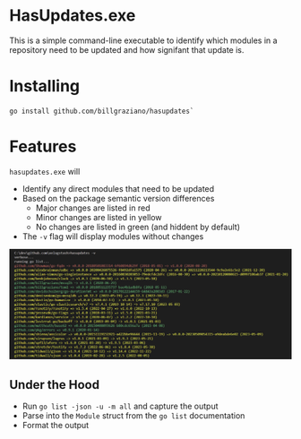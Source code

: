 # HasUpdates.exe
This is a simple command-line executable to identify which modules in a repository need to be updated and how signifant that update is.

# Installing
```
go install github.com/billgraziano/hasupdates`
```

# Features
`hasupdates.exe` will
* Identify any direct modules that need to be updated
* Based on the package semantic version differences
    * Major changes are listed in red
    * Minor changes are listed in yellow
    * No changes are listed in green (and hiddent by default)
* The `-v` flag will display modules without changes

![Screenshot](/docs/output.png)

## Under the Hood
* Run `go list -json -u -m all` and capture the output
* Parse into the `Module` struct from the `go list` documentation
* Format the output 
